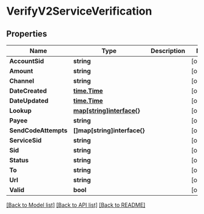 # VerifyV2ServiceVerification

## Properties

Name | Type | Description | Notes
------------ | ------------- | ------------- | -------------
**AccountSid** | **string** |  | [optional] 
**Amount** | **string** |  | [optional] 
**Channel** | **string** |  | [optional] 
**DateCreated** | [**time.Time**](time.Time.md) |  | [optional] 
**DateUpdated** | [**time.Time**](time.Time.md) |  | [optional] 
**Lookup** | [**map[string]interface{}**](.md) |  | [optional] 
**Payee** | **string** |  | [optional] 
**SendCodeAttempts** | **[]map[string]interface{}** |  | [optional] 
**ServiceSid** | **string** |  | [optional] 
**Sid** | **string** |  | [optional] 
**Status** | **string** |  | [optional] 
**To** | **string** |  | [optional] 
**Url** | **string** |  | [optional] 
**Valid** | **bool** |  | [optional] 

[[Back to Model list]](../README.md#documentation-for-models) [[Back to API list]](../README.md#documentation-for-api-endpoints) [[Back to README]](../README.md)


